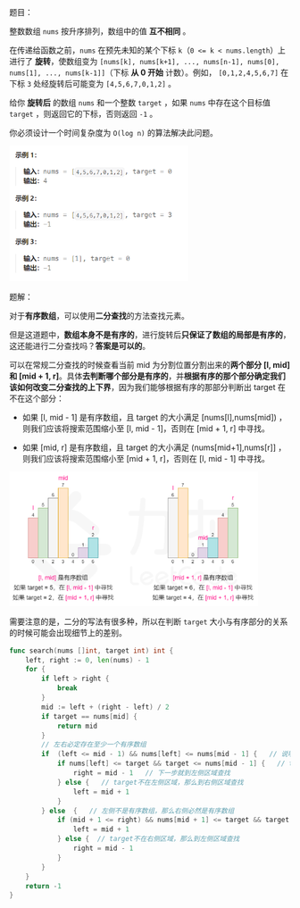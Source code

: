 题目：

整数数组 `nums` 按升序排列，数组中的值 **互不相同** 。

在传递给函数之前，`nums` 在预先未知的某个下标 `k`（`0 <= k < nums.length`）上进行了 **旋转**，使数组变为 `[nums[k], nums[k+1], ..., nums[n-1], nums[0], nums[1], ..., nums[k-1]]`（下标 **从 0 开始** 计数）。例如， `[0,1,2,4,5,6,7]` 在下标 `3` 处经旋转后可能变为 `[4,5,6,7,0,1,2]` 。

给你 **旋转后** 的数组 `nums` 和一个整数 `target` ，如果 `nums` 中存在这个目标值 `target` ，则返回它的下标，否则返回 `-1` 。

你必须设计一个时间复杂度为 `O(log n)` 的算法解决此问题。

<img src="33.搜索旋转排序数组.assets/image-20230929100608161.png" alt="image-20230929100608161" style="zoom: 67%;" />

题解：

对于**有序数组**，可以使用**二分查找**的方法查找元素。

但是这道题中，**数组本身不是有序的**，进行旋转后**只保证了数组的局部是有序的**，这还能进行二分查找吗？**答案是可以的**。

可以在常规二分查找的时候查看当前 mid 为分割位置分割出来的**两个部分 [l, mid] 和 [mid + 1, r]**。具体**去判断哪个部分是有序的**，并**根据有序的那个部分确定我们该如何改变二分查找的上下界**，因为我们能够根据有序的那部分判断出 target 在不在这个部分：

- 如果 [l, mid - 1] 是有序数组，且 target 的大小满足 [nums[l],nums[mid]) ，则我们应该将搜索范围缩小至 [l, mid - 1]，否则在 [mid + 1, r] 中寻找。

- 如果 [mid, r] 是有序数组，且 target 的大小满足 (nums[mid+1],nums[r]] ，则我们应该将搜索范围缩小至 [mid + 1, r]，否则在 [l, mid - 1] 中寻找。

<img src="33.搜索旋转排序数组.assets/image-20230929101054445.png" alt="image-20230929101054445" style="zoom: 67%;" />

需要注意的是，二分的写法有很多种，所以在判断 `target` 大小与有序部分的关系的时候可能会出现细节上的差别。

```go
func search(nums []int, target int) int {
    left, right := 0, len(nums) - 1
    for {
        if left > right {
            break
        }
        mid := left + (right - left) / 2
        if target == nums[mid] {
            return mid
        }
        // 左右必定存在至少一个有序数组
        if  (left <= mid - 1) && nums[left] <= nums[mid - 1] {   // 说明左侧是有序数组（left <= mid - 1 防止 nums[mid - 1] 访问溢出）
            if nums[left] <= target && target <= nums[mid - 1] {   // target位于左侧区域中
                right = mid - 1   // 下一步就到左侧区域查找
            } else {   // target不在左侧区域，那么到右侧区域查找
                left = mid + 1
            }
        } else  {   // 左侧不是有序数组，那么右侧必然是有序数组
            if (mid + 1 <= right) && nums[mid + 1] <= target && target <= nums[right] {   // target位于右侧区域( 这里判断 mid + 1 <= right 是为了防止 nums[]访问 nums[mid + 1]时发生溢出 )
                left = mid + 1
            } else {  // target不在右侧区域，那么到左侧区域查找
                right = mid - 1
            }
        }
    }
    return -1
}
```

